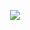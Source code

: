 
<p align="center"><img src="https://github-readme-streak-stats.herokuapp.com?user=rinsy0&theme=tokyonight_duo&hide_border=true&locale=ja"/></p>


